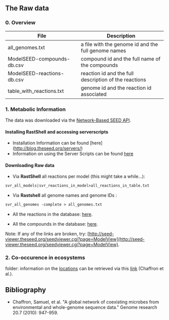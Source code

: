 ## The Raw data

### 0. Overview

File | Description
------------| -----------
all_genomes.txt | a file with the genome id and the full genome names
ModelSEED-compounds-db.csv | compound id and the full name of the compounds
ModelSEED-reactions-db.csv | reaction id and the full description of the reactions
table_with_reactions.txt | genome id and the reaction id associated 

### 1. Metabolic Information

The data was downloaded via the [Network-Based SEED API](http://blog.theseed.org/servers/). 

#### Installing RastShell and accessing serverscripts
* Installation Information can be found [here] (http://blog.theseed.org/servers/)
* Information on using the Server Scripts can be found [here](http://pubseed.theseed.org/sapling/server.cgi?pod=ServerScripts) 

#### Downloading Raw data

* Via **RastShell** all reactions per model (this might take a while...): 
```perl
svr_all_models|svr_reactions_in_model>all_reactions_in_table.txt
```  
* Via **Rastshell** all genome names and genome IDs : 
```perl
svr_all_genomes -complete > all_genomes.txt
```  
* All the reactions in the database: [here](http://seed-viewer.theseed.org/ModelSEEDdownload.cgi?biochemistry=1).

* All the compounds in the database: [here](http://seed-viewer.theseed.org/ModelSEEDdownload.cgi?biochemCompounds=1).

Note: If any of the links are broken, try: [http://seed-viewer.theseed.org/seedviewer.cgi?page=ModelView](http://seed-viewer.theseed.org/seedviewer.cgi?page=ModelView).


### 2. Co-occurence in ecosystems 

folder: information on the [locations](./locations) 
can be retrieved via this [link](http://mblnx-kallisto.uzh.ch:8888/microbial_coexistence/) (Chaffron et al.). 

## Bibliography

* Chaffron, Samuel, et al. "A global network of coexisting microbes from environmental and whole-genome sequence data." Genome research 20.7 (2010): 947-959.

